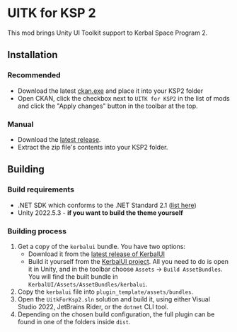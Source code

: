 # UITK for KSP 2

This mod brings Unity UI Toolkit support to Kerbal Space Program 2.

## Installation
### Recommended
- Download the latest [ckan.exe](https://github.com/ksp-ckan/ckan/releases/latest) and place it into your KSP2 folder
- Open CKAN, click the checkbox next to `UITK for KSP2` in the list of mods and click the "Apply changes" button in the toolbar at the top.

### Manual
- Download the [latest release](https://github.com/jan-bures/UitkForKsp2/releases/latest).
- Extract the zip file's contents into your KSP2 folder.

## Building

### Build requirements
- .NET SDK which conforms to the .NET Standard 2.1 ([list here](https://learn.microsoft.com/en-us/dotnet/standard/net-standard?tabs=net-standard-2-1#select-net-standard-version))
- Unity 2022.5.3 - **if you want to build the theme yourself**

### Building process
1. Get a copy of the `kerbalui` bundle. You have two options:
   - Download it from the [latest release of KerbalUI](https://github.com/jan-bures/KerbalUI/releases/latest)
   - Build it yourself from the [KerbalUI project](https://github.com/jan-bures/KerbalUI). All you need to do is open it in Unity, and in the
     toolbar choose `Assets` -> `Build AssetBundles`. You will find the built bundle in
     `KerbalUI/Assets/AssetBundles/kerbalui`.
2. Copy the `kerbalui` file into `plugin_template/assets/bundles`.
3. Open the `UitkForKsp2.sln` solution and build it, using either Visual Studio 2022, JetBrains Rider, or the `dotnet` CLI tool.
4. Depending on the chosen build configuration, the full plugin can be found in one of the folders inside `dist`.
